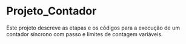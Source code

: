 # Projeto_Contador
Este projeto descreve as etapas e os códigos para a execução de um contador síncrono com passo e limites de contagem variáveis.
